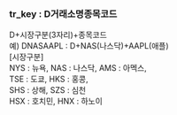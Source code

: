 ### tr_key :	D거래소명종목코드
D+시장구분(3자리)+종목코드  
예) DNASAAPL : D+NAS(나스닥)+AAPL(애플)  
[시장구분]  
NYS : 뉴욕, NAS : 나스닥, AMS : 아멕스,  
TSE : 도쿄, HKS : 홍콩,  
SHS : 상해, SZS : 심천  
HSX : 호치민, HNX : 하노이  
